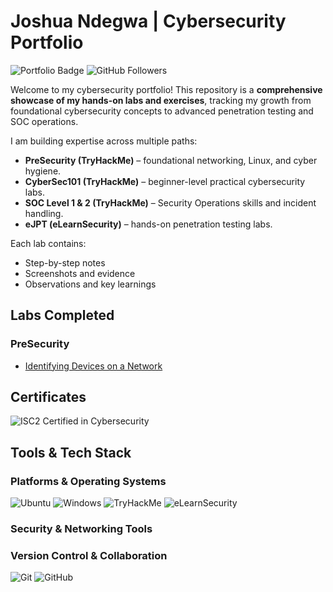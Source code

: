 # Joshua Ndegwa | Cybersecurity Portfolio

![Portfolio Badge](https://img.shields.io/badge/Portfolio-Cybersecurity-blue)
![GitHub Followers](https://img.shields.io/github/followers/Iamfazi1?style=social)

Welcome to my cybersecurity portfolio! This repository is a **comprehensive showcase of my hands-on labs and exercises**, tracking my growth from foundational cybersecurity concepts to advanced penetration testing and SOC operations.  

I am building expertise across multiple paths:  

- **PreSecurity (TryHackMe)** – foundational networking, Linux, and cyber hygiene.  
- **CyberSec101 (TryHackMe)** – beginner-level practical cybersecurity labs.  
- **SOC Level 1 & 2 (TryHackMe)** – Security Operations skills and incident handling.  
- **eJPT (eLearnSecurity)** – hands-on penetration testing labs.  

Each lab contains:  
- Step-by-step notes  
- Screenshots and evidence  
- Observations and key learnings  

## Labs Completed

### PreSecurity
- [Identifying Devices on a Network](PreSecurity/Network_Fundamentals/Identifying_Devices_on_a_Network/notes.md)

## Certificates
![ISC2 Certified in Cybersecurity](https://img.shields.io/badge/ISC2-CC-blue?style=for-the-badge&logo=isc2&logoColor=white)

## Tools & Tech Stack

### Platforms & Operating Systems
![Ubuntu](https://img.shields.io/badge/-Ubuntu-E95420?style=for-the-badge&logo=ubuntu&logoColor=white)
![Windows](https://img.shields.io/badge/-Windows-0078D6?style=for-the-badge&logo=windows&logoColor=white)
![TryHackMe](https://img.shields.io/badge/-TryHackMe-FF6C37?style=for-the-badge&logo=tryhackme&logoColor=white)
![eLearnSecurity](https://img.shields.io/badge/-eLearnSecurity-FF5733?style=for-the-badge&logo=elearnsecurity&logoColor=white)

### Security & Networking Tools

### Version Control & Collaboration
![Git](https://img.shields.io/badge/-Git-F05032?style=for-the-badge&logo=git&logoColor=white)
![GitHub](https://img.shields.io/badge/-GitHub-181717?style=for-the-badge&logo=github&logoColor=white)



